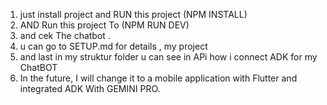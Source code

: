 1. just install project and RUN this project (NPM INSTALL)
2. AND Run this project To (NPM RUN DEV)
3. and cek The chatbot .
4. u can go to SETUP.md for details , my project 
5. and last in my struktur folder u can see in APi how i connect ADK for my ChatBOT
6. In the future, I will change it to a mobile application with Flutter and integrated ADK With GEMINI PRO.